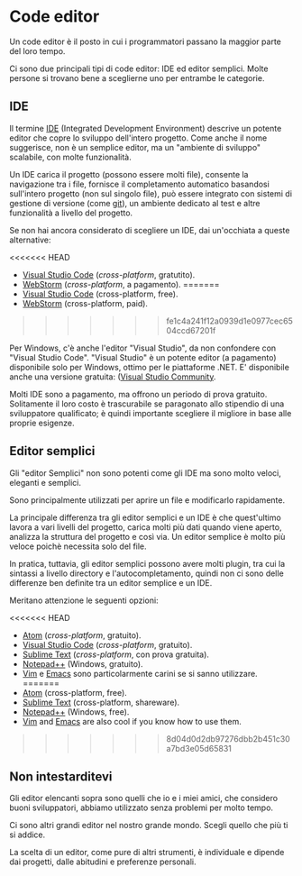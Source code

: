 # Code editor

Un code editor è il posto in cui i programmatori passano la maggior parte del loro tempo.

Ci sono due principali tipi di code editor: IDE ed editor semplici. Molte persone si trovano bene a sceglierne uno per entrambe le categorie.

## IDE

Il termine [IDE](https://en.wikipedia.org/wiki/Integrated_development_environment) (Integrated Development Environment) descrive un potente editor che copre lo sviluppo dell'intero progetto. Come anche il nome suggerisce, non è un semplice editor, ma un "ambiente di sviluppo" scalabile, con molte funzionalità.

Un IDE carica il progetto (possono essere molti file), consente la navigazione tra i file, fornisce il completamento automatico basandosi sull'intero progetto (non sul singolo file), può essere integrato con sistemi di gestione di versione (come [git](https://git-scm.com/)), un ambiente dedicato al test e altre funzionalità a livello del progetto.

Se non hai ancora considerato di scegliere un IDE, dai un'occhiata a queste alternative:

<<<<<<< HEAD
- [Visual Studio Code](https://code.visualstudio.com/) (*cross-platform*, gratutito).
- [WebStorm](http://www.jetbrains.com/webstorm/) (*cross-platform*, a pagamento).
=======
- [Visual Studio Code](https://code.visualstudio.com/) (cross-platform, free).
- [WebStorm](https://www.jetbrains.com/webstorm/) (cross-platform, paid).
>>>>>>> fe1c4a241f12a0939d1e0977cec6504ccd67201f

Per Windows, c'è anche l'editor "Visual Studio", da non confondere con "Visual Studio Code". "Visual Studio" è un potente editor (a pagamento) disponibile solo per Windows, ottimo per le piattaforme .NET. E' disponibile anche una versione gratuita: ([Visual Studio Community](https://www.visualstudio.com/vs/community/).

Molti IDE sono a pagamento, ma offrono un periodo di prova gratuito. Solitamente il loro costo è trascurabile se paragonato allo stipendio di una sviluppatore qualificato; è quindi importante scegliere il migliore in base alle proprie esigenze.

## Editor semplici

Gli "editor Semplici" non sono potenti come gli IDE ma sono molto veloci, eleganti e semplici.

Sono principalmente utilizzati per aprire un file e modificarlo rapidamente.

La principale differenza tra gli editor semplici e un IDE è che quest'ultimo lavora a vari livelli del progetto, carica molti più dati quando viene aperto, analizza la struttura del progetto e così via. Un editor semplice è molto più veloce poichè necessita solo del file.

In pratica, tuttavia, gli editor semplici possono avere molti plugin, tra cui la sintassi a livello directory e l'autocompletamento, quindi non ci sono delle differenze ben definite tra un editor semplice e un IDE.

Meritano attenzione le seguenti opzioni:

<<<<<<< HEAD
- [Atom](https://atom.io/) (*cross-platform*, gratuito).
- [Visual Studio Code](https://code.visualstudio.com/) (*cross-platform*, gratuito).
- [Sublime Text](http://www.sublimetext.com) (*cross-platform*, con prova gratuita).
- [Notepad++](https://notepad-plus-plus.org/) (Windows, gratuito).
- [Vim](http://www.vim.org/) e [Emacs](https://www.gnu.org/software/emacs/) sono particolarmente carini se si sanno utilizzare.
=======
- [Atom](https://atom.io/) (cross-platform, free).
- [Sublime Text](http://www.sublimetext.com) (cross-platform, shareware).
- [Notepad++](https://notepad-plus-plus.org/) (Windows, free).
- [Vim](http://www.vim.org/) and [Emacs](https://www.gnu.org/software/emacs/) are also cool if you know how to use them.
>>>>>>> 8d04d0d2db97276dbb2b451c30a7bd3e05d65831

## Non intestarditevi

Gli editor elencanti sopra sono quelli che io e i miei amici, che considero buoni sviluppatori, abbiamo utilizzato senza problemi per molto tempo.

Ci sono altri grandi editor nel nostro grande mondo. Scegli quello che più ti si addice.

La scelta di un editor, come pure di altri strumenti, è individuale e dipende dai progetti, dalle abitudini e preferenze personali.
